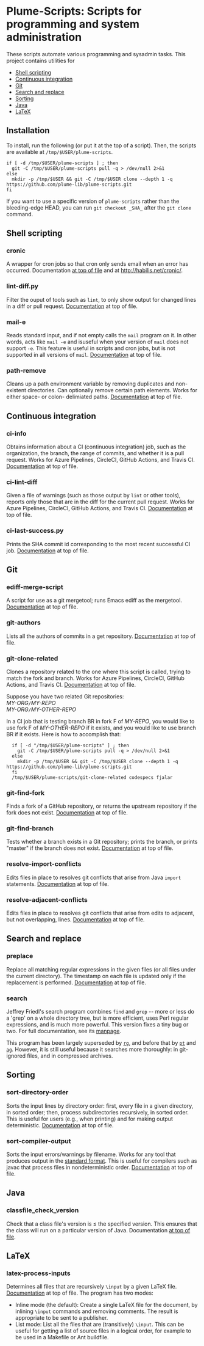 # Plume-Scripts:  Scripts for programming and system administration #

These scripts automate various programming and sysadmin tasks.
This project contains utilities for

 * [Shell scripting](#shell-scripting)
 * [Continuous integration](#continuous-integration)
 * [Git](#git)
 * [Search and replace](#search-and-replace)
 * [Sorting](#sorting)
 * [Java](#java)
 * [LaTeX](#latex)


## Installation

To install, run the following (or put it at the top of a script).
Then, the scripts are available at `/tmp/$USER/plume-scripts`.

```
if [ -d /tmp/$USER/plume-scripts ] ; then
  git -C /tmp/$USER/plume-scripts pull -q > /dev/null 2>&1
else
  mkdir -p /tmp/$USER && git -C /tmp/$USER clone --depth 1 -q https://github.com/plume-lib/plume-scripts.git
fi
```

If you want to use a specific version of `plume-scripts` rather than the
bleeding-edge HEAD, you can run `git checkout _SHA_` after the `git clone`
command.


## Shell scripting

### cronic

A wrapper for cron jobs so that cron only sends
email when an error has occurred.
Documentation [at top of file](cronic) and at http://habilis.net/cronic/.

### lint-diff.py

Filter the ouput of tools such as `lint`, to only show output for changed
lines in a diff or pull request.
[Documentation](lint-diff.py) at top of file.

### mail-e

Reads standard input, and if not empty calls the `mail` program on it.
In other words, acts like `mail -e` and isuseful when your version of `mail` does not support `-e`.
This feature is useful in scripts and cron jobs, but is not supported
in all versions of `mail`.
[Documentation](mail-e)
at top of file.

### path-remove

Cleans up a path environment variable by removing duplicates and
non-existent directories.
Can optionally remove certain path elements.
Works for either space- or colon- delimiated paths.
[Documentation](path-remove) at top of file.


## Continuous integration

### ci-info

Obtains information about a CI (continuous integration) job, such as the
organization, the branch, the range of commits, and whether it is a pull
request.  Works for Azure Pipelines, CircleCI, GitHub Actions, and Travis CI.
[Documentation](ci-info) at top of file.

### ci-lint-diff

Given a file of warnings (such as those output by `lint` or other tools),
reports only those that are in the diff for the current pull request.
Works for Azure Pipelines, CircleCI, GitHub Actions, and Travis CI.
[Documentation](ci-lint-diff) at top of file.

### ci-last-success.py

Prints the SHA commit id corresponding to the most recent successful CI job.
[Documentation](ci-last-success.py) at top of file.


## Git

### ediff-merge-script

A script for use as a git mergetool; runs Emacs ediff as the mergetool.
[Documentation](ediff-merge-script) at top of file.

### git-authors

Lists all the authors of commits in a get repository.
[Documentation](git-authors) at top of file.

### git-clone-related

Clones a repository related to the one where this script is called, trying
to match the fork and branch.
Works for Azure Pipelines, CircleCI, GitHub Actions, and Travis CI.
[Documentation](git-clone-related) at top of file.

Suppose you have two related Git repositories:\
  *MY-ORG*`/`*MY-REPO*\
  *MY-ORG*`/`*MY-OTHER-REPO*

In a CI job that is testing branch BR in fork F of *MY-REPO*,
you would like to use fork F of *MY-OTHER-REPO* if it exists,
and you would like to use branch BR if it exists.
Here is how to accomplish that:

```
  if [ -d "/tmp/$USER/plume-scripts" ] ; then
    git -C /tmp/$USER/plume-scripts pull -q > /dev/null 2>&1
  else
    mkdir -p /tmp/$USER && git -C /tmp/$USER clone --depth 1 -q https://github.com/plume-lib/plume-scripts.git
  fi
  /tmp/$USER/plume-scripts/git-clone-related codespecs fjalar
```

### git-find-fork

Finds a fork of a GitHub repository, or returns the upstream repository
if the fork does not exist.
[Documentation](git-find-fork) at top of file.

### git-find-branch

Tests whether a branch exists in a Git repository;
prints the branch, or prints "master" if the branch does not exist.
[Documentation](git-find-branch) at top of file.

### resolve-import-conflicts

Edits files in place to resolves git conflicts that arise from Java `import`
statements.
[Documentation](resolve-import-conflicts) at top of file.

### resolve-adjacent-conflicts

Edits files in place to resolves git conflicts that arise from edits to
adjacent, but not overlapping, lines.
[Documentation](resolve-adjacent-conflicts) at top of file.


## Search and replace

### preplace

Replace all matching regular expressions in the given files (or all files
under the current directory).  The timestamp on each file is updated only
if the replacement is performed.
[Documentation](preplace) at top of file.


### search

Jeffrey Friedl's search program combines `find` and `grep`
-- more or less do a 'grep' on a whole directory tree, but is more
efficient, uses Perl regular expressions, and is much more powerful.
This version fixes a tiny bug or two.  For full documentation, see its
[manpage](search.manpage).

This program has been largely superseded by
[`rg`](https://github.com/BurntSushi/ripgrep), and before that by
[`pt`](https://github.com/monochromegane/the_platinum_searcher) and
[`ag`](http://geoff.greer.fm/ag/).  However, it is still useful because it
searches more thoroughly:  in git-ignored files, and in compressed
archives.


## Sorting

### sort-directory-order

Sorts the input lines by directory order:  first, every file in a given
directory, in sorted order; then, process subdirectories recursively, in
sorted order. This is useful for users (e.g., when printing) and for making
output deterministic.
[Documentation](sort-directory-order) at top of file.


### sort-compiler-output

Sorts the input errors/warnings by filename.  Works for any tool that produces
output in the [standard
format](https://www.gnu.org/prep/standards/html_node/Errors.html).  This is
useful for compilers such as javac that process files in nondeterministic order.
[Documentation](sort-compiler-output) at top of file.


## Java

### classfile_check_version

Check that a class file's version is &leq; the specified version.
This ensures that the class will run on a particular version of Java.
Documentation [at top of file](classfile_check_version).


## LaTeX

### latex-process-inputs

Determines all files that are recursively `\input` by a given
LaTeX file.
[Documentation](latex-process-inputs) at top of file.
The program has two modes:

 * Inline mode (the default):  Create a single LaTeX file for the document,
   by inlining `\input` commands and removing comments.
   The result is appropriate to be sent to a publisher.
 * List mode: List all the files that are (transitively) `\input`.
   This can be useful for getting a list of source files in a logical order,
   for example to be used in a Makefile or Ant buildfile.
